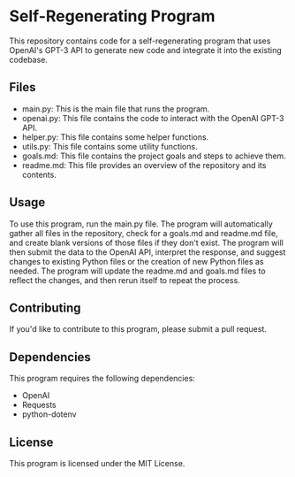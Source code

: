# Self-Regenerating Program

This repository contains code for a self-regenerating program that uses OpenAI's GPT-3 API to generate new code and integrate it into the existing codebase.

## Files

- main.py: This is the main file that runs the program.
- openai.py: This file contains the code to interact with the OpenAI GPT-3 API.
- helper.py: This file contains some helper functions.
- utils.py: This file contains some utility functions.
- goals.md: This file contains the project goals and steps to achieve them.
- readme.md: This file provides an overview of the repository and its contents.

## Usage

To use this program, run the main.py file. The program will automatically gather all files in the repository, check for a goals.md and readme.md file, and create blank versions of those files if they don't exist. The program will then submit the data to the OpenAI API, interpret the response, and suggest changes to existing Python files or the creation of new Python files as needed. The program will update the readme.md and goals.md files to reflect the changes, and then rerun itself to repeat the process.

## Contributing

If you'd like to contribute to this program, please submit a pull request.

## Dependencies

This program requires the following dependencies:

- OpenAI
- Requests
- python-dotenv

## License

This program is licensed under the MIT License.
